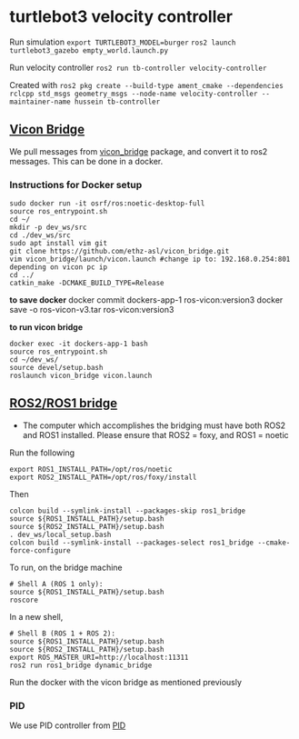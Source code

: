 # turtlebot3 velocity controller


Run simulation
`export TURTLEBOT3_MODEL=burger`
`ros2 launch turtlebot3_gazebo empty_world.launch.py`

Run velocity controller
`ros2 run tb-controller velocity-controller `


Created with
`ros2 pkg create --build-type ament_cmake --dependencies rclcpp std_msgs geometry_msgs --node-name velocity-controller --maintainer-name hussein tb-controller`

## [Vicon Bridge](https://github.com/ethz-asl/vicon_bridge)

We pull messages from [vicon_bridge](https://github.com/ethz-asl/vicon_bridge) package, and convert it to ros2 messages. This can be done in a docker. 

### Instructions for Docker setup
```
sudo docker run -it osrf/ros:noetic-desktop-full
source ros_entrypoint.sh
cd ~/
mkdir -p dev_ws/src
cd ./dev_ws/src
sudo apt install vim git
git clone https://github.com/ethz-asl/vicon_bridge.git
vim vicon_bridge/launch/vicon.launch #change ip to: 192.168.0.254:801 depending on vicon pc ip 
cd ../
catkin_make -DCMAKE_BUILD_TYPE=Release
```

**to save docker**
docker commit dockers-app-1 ros-vicon:version3
docker save -o ros-vicon-v3.tar ros-vicon:version3

**to run vicon bridge**
```
docker exec -it dockers-app-1 bash
source ros_entrypoint.sh
cd ~/dev_ws/
source devel/setup.bash
roslaunch vicon_bridge vicon.launch
```

## [ROS2/ROS1 bridge](https://github.com/ros2/ros1_bridge)
- The computer which accomplishes the bridging must have both ROS2 and ROS1 installed.
Please ensure that ROS2 = foxy, and ROS1 = noetic 

Run the following
```
export ROS1_INSTALL_PATH=/opt/ros/noetic
export ROS2_INSTALL_PATH=/opt/ros/foxy/install
```

Then 
```
colcon build --symlink-install --packages-skip ros1_bridge
source ${ROS1_INSTALL_PATH}/setup.bash
source ${ROS2_INSTALL_PATH}/setup.bash
. dev_ws/local_setup.bash
colcon build --symlink-install --packages-select ros1_bridge --cmake-force-configure
```

To run, on the bridge machine
```
# Shell A (ROS 1 only):
source ${ROS1_INSTALL_PATH}/setup.bash
roscore
```

In a new shell,
```
# Shell B (ROS 1 + ROS 2):
source ${ROS1_INSTALL_PATH}/setup.bash
source ${ROS2_INSTALL_PATH}/setup.bash
export ROS_MASTER_URI=http://localhost:11311
ros2 run ros1_bridge dynamic_bridge
```

Run the docker with the vicon bridge as mentioned previously


### PID
We use PID controller from [PID](https://github.com/tekdemo/MiniPID)